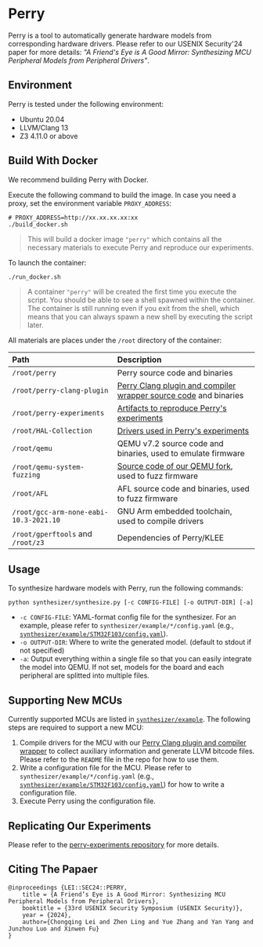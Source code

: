 # Perry

Perry is a tool to automatically generate hardware models from corresponding hardware drivers. Please refer to our USENIX Security'24 paper for more details: *"A Friend's Eye is A Good Mirror: Synthesizing MCU Peripheral Models from Peripheral Drivers"*.

## Environment
Perry is tested under the following environment:
* Ubuntu 20.04
* LLVM/Clang 13
* Z3 4.11.0 or above

## Build With Docker
We recommend building Perry with Docker.

Execute the following command to build the image. In case you need a proxy, set the environment variable `PROXY_ADDRESS`:
```shell
# PROXY_ADDRESS=http://xx.xx.xx.xx:xx
./build_docker.sh
```
> This will build a docker image `"perry"` which contains all the necessary materials to execute Perry and reproduce our experiments.

To launch the container:
```shell
./run_docker.sh
```
> A container `"perry"` will be created the first time you execute the script. You should be able to see a shell spawned within the container. The container is still running even if you exit from the shell, which means that you can always spawn a new shell by executing the script later.

All materials are places under the `/root` directory of the container:

| Path | Description |
| :--- | :--- |
| `/root/perry` | Perry source code and binaries |
| `/root/perry-clang-plugin` | [Perry Clang plugin and compiler wrapper source code](https://github.com/VoodooChild99/perry-clang-plugin) and binaries |
| `/root/perry-experiments` | [Artifacts to reproduce Perry's experiments](https://github.com/VoodooChild99/perry-experiments) |
| `/root/HAL-Collection` | [Drivers used in Perry's experiments](https://github.com/VoodooChild99/perry-drivers) |
| `/root/qemu` | QEMU v7.2 source code and binaries, used to emulate firmware |
| `/root/qemu-system-fuzzing` | [Source code of our QEMU fork](https://github.com/VoodooChild99/qemu-system-fuzzing), used to fuzz firmware |
| `/root/AFL` | AFL source code and binaries, used to fuzz firmware |
| `/root/gcc-arm-none-eabi-10.3-2021.10` | GNU Arm embedded toolchain, used to compile drivers |
| `/root/gperftools` and `/root/z3` | Dependencies of Perry/KLEE |

## Usage
To synthesize hardware models with Perry, run the following commands:
```shell
python synthesizer/synthesize.py [-c CONFIG-FILE] [-o OUTPUT-DIR] [-a]
```
* `-c CONFIG-FILE`: YAML-format config file for the synthesizer. For an example, please refer to `synthesizer/example/*/config.yaml` (e.g., [`synthesizer/example/STM32F103/config.yaml`](./synthesizer/example/STM32F103/config.yaml)).
* `-o OUTPUT-DIR`: Where to write the generated model. (default to stdout if not specified)
* `-a`: Output everything within a single file so that you can easily integrate the model into QEMU. If not set, models for the board and each peripheral are splitted into multiple files.

## Supporting New MCUs
Currently supported MCUs are listed in [`synthesizer/example`](./synthesizer/example). The following steps are required to support a new MCU:
1. Compile drivers for the MCU with our [Perry Clang plugin and compiler wrapper](https://github.com/VoodooChild99/perry-clang-plugin) to collect auxiliary information and generate LLVM bitcode files. Please refer to the `README` file in the repo for how to use them.
2. Write a configuration file for the MCU. Please refer to `synthesizer/example/*/config.yaml` (e.g., [`synthesizer/example/STM32F103/config.yaml`](./synthesizer/example/STM32F103/config.yaml)) for how to write a configuration file.
3. Execute Perry using the configuration file.

## Replicating Our Experiments
Please refer to the [perry-experiments repository](https://github.com/VoodooChild99/perry-experiments) for more details.

## Citing The Papaer
```
@inproceedings {LEI::SEC24::PERRY,
    title = {A Friend’s Eye is A Good Mirror: Synthesizing MCU Peripheral Models from Peripheral Drivers},
    booktitle = {33rd USENIX Security Symposium (USENIX Security)},
    year = {2024},
    author={Chongqing Lei and Zhen Ling and Yue Zhang and Yan Yang and Junzhou Luo and Xinwen Fu}
}
```